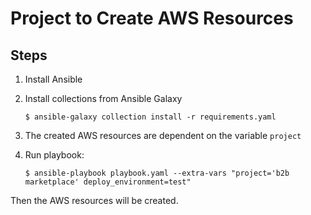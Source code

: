 # Project to Create AWS Resources

## Steps

1. Install Ansible

1. Install collections from Ansible Galaxy

   ```
   $ ansible-galaxy collection install -r requirements.yaml
   ```

1. The created AWS resources are dependent on the variable `project`

1. Run playbook:

   ```
   $ ansible-playbook playbook.yaml --extra-vars "project='b2b marketplace' deploy_environment=test"
   ```

Then the AWS resources will be created.